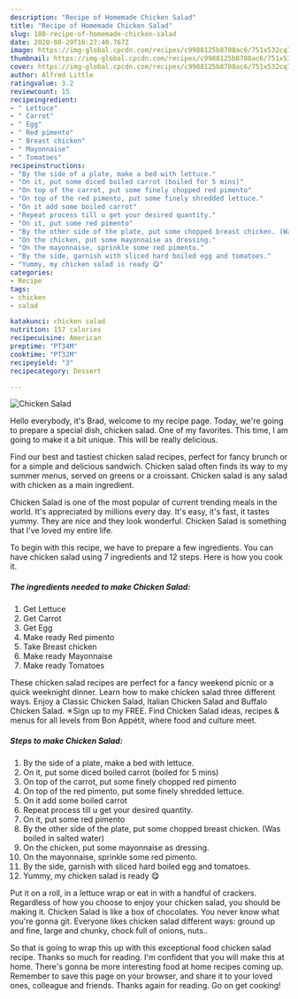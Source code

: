 ```yaml
---
description: "Recipe of Homemade Chicken Salad"
title: "Recipe of Homemade Chicken Salad"
slug: 180-recipe-of-homemade-chicken-salad
date: 2020-08-29T16:27:40.767Z
image: https://img-global.cpcdn.com/recipes/c9988125b8708ac6/751x532cq70/chicken-salad-recipe-main-photo.jpg
thumbnail: https://img-global.cpcdn.com/recipes/c9988125b8708ac6/751x532cq70/chicken-salad-recipe-main-photo.jpg
cover: https://img-global.cpcdn.com/recipes/c9988125b8708ac6/751x532cq70/chicken-salad-recipe-main-photo.jpg
author: Alfred Little
ratingvalue: 3.2
reviewcount: 15
recipeingredient:
- " Lettuce"
- " Carrot"
- " Egg"
- " Red pimento"
- " Breast chicken"
- " Mayonnaise"
- " Tomatoes"
recipeinstructions:
- "By the side of a plate, make a bed with lettuce."
- "On it, put some diced boiled carrot (boiled for 5 mins)"
- "On top of the carrot, put some finely chopped red pimento"
- "On top of the red pimento, put some finely shredded lettuce."
- "On it add some boiled carrot"
- "Repeat process till u get your desired quantity."
- "On it, put some red pimento"
- "By the other side of the plate, put some chopped breast chicken. (Was boiled in salted water)"
- "On the chicken, put some mayonnaise as dressing."
- "On the mayonnaise, sprinkle some red pimento."
- "By the side, garnish with sliced hard boiled egg and tomatoes."
- "Yummy, my chicken salad is ready 😋"
categories:
- Recipe
tags:
- chicken
- salad

katakunci: chicken salad 
nutrition: 157 calories
recipecuisine: American
preptime: "PT34M"
cooktime: "PT32M"
recipeyield: "3"
recipecategory: Dessert

---
```



![Chicken Salad](https://img-global.cpcdn.com/recipes/c9988125b8708ac6/751x532cq70/chicken-salad-recipe-main-photo.jpg)

Hello everybody, it's Brad, welcome to my recipe page. Today, we're going to prepare a special dish, chicken salad. One of my favorites. This time, I am going to make it a bit unique. This will be really delicious.

Find our best and tastiest chicken salad recipes, perfect for fancy brunch or for a simple and delicious sandwich. Chicken salad often finds its way to my summer menus, served on greens or a croissant. Chicken salad is any salad with chicken as a main ingredient.

Chicken Salad is one of the most popular of current trending meals in the world. It's appreciated by millions every day. It's easy, it's fast, it tastes yummy. They are nice and they look wonderful. Chicken Salad is something that I've loved my entire life.


To begin with this recipe, we have to prepare a few ingredients. You can have chicken salad using 7 ingredients and 12 steps. Here is how you cook it.

<!--inarticleads1-->

##### The ingredients needed to make Chicken Salad:

1. Get  Lettuce
1. Get  Carrot
1. Get  Egg
1. Make ready  Red pimento
1. Take  Breast chicken
1. Make ready  Mayonnaise
1. Make ready  Tomatoes


These chicken salad recipes are perfect for a fancy weekend picnic or a quick weeknight dinner. Learn how to make chicken salad three different ways. Enjoy a Classic Chicken Salad, Italian Chicken Salad and Buffalo Chicken Salad. ✳︎Sign up to my FREE. Find Chicken Salad ideas, recipes &amp; menus for all levels from Bon Appétit, where food and culture meet. 

<!--inarticleads2-->

##### Steps to make Chicken Salad:

1. By the side of a plate, make a bed with lettuce.
1. On it, put some diced boiled carrot (boiled for 5 mins)
1. On top of the carrot, put some finely chopped red pimento
1. On top of the red pimento, put some finely shredded lettuce.
1. On it add some boiled carrot
1. Repeat process till u get your desired quantity.
1. On it, put some red pimento
1. By the other side of the plate, put some chopped breast chicken. (Was boiled in salted water)
1. On the chicken, put some mayonnaise as dressing.
1. On the mayonnaise, sprinkle some red pimento.
1. By the side, garnish with sliced hard boiled egg and tomatoes.
1. Yummy, my chicken salad is ready 😋


Put it on a roll, in a lettuce wrap or eat in with a handful of crackers. Regardless of how you choose to enjoy your chicken salad, you should be making it. Chicken Salad is like a box of chocolates. You never know what you&#39;re gonna git. Everyone likes chicken salad different ways: ground up and fine, large and chunky, chock full of onions, nuts.. 

So that is going to wrap this up with this exceptional food chicken salad recipe. Thanks so much for reading. I'm confident that you will make this at home. There's gonna be more interesting food at home recipes coming up. Remember to save this page on your browser, and share it to your loved ones, colleague and friends. Thanks again for reading. Go on get cooking!
